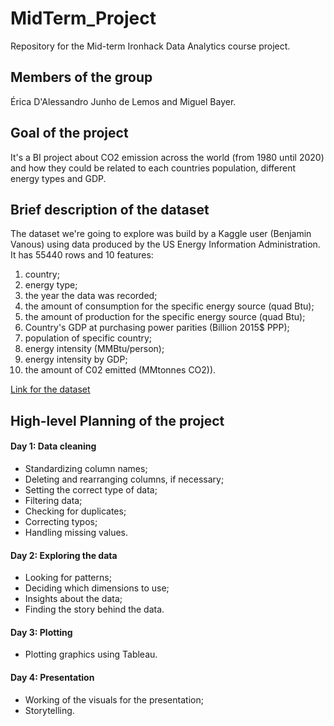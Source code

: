 # MidTerm_Project
Repository for the Mid-term Ironhack Data Analytics course project.

## Members of the group
Érica D'Alessandro Junho de Lemos and Miguel Bayer.

## Goal of the project
It's a BI project about CO2 emission across the world (from 1980 until 2020) and how they could be related to each countries population, different energy types and GDP.

## Brief description of the dataset
The dataset we're going to explore was build by a Kaggle user (Benjamin Vanous) using data produced by the US Energy Information Administration. It has 55440 rows and 10 features:
1. country;
2. energy type;
3. the year the data was recorded;
4. the amount of consumption for the specific energy source (quad Btu);
5. the amount of production for the specific energy source (quad Btu);
6. Country's GDP at purchasing power parities (Billion 2015$ PPP);
7. population of specific country;
8. energy intensity (MMBtu/person);
9. energy intensity by GDP;
10. the amount of C02 emitted (MMtonnes CO2)).

[Link for the dataset](https://www.kaggle.com/datasets/lobosi/c02-emission-by-countrys-grouth-and-population?resource=download)

## High-level Planning of the project
#### Day 1: Data cleaning
- Standardizing column names;
- Deleting and rearranging columns, if necessary;
- Setting the correct type of data;
- Filtering data;
- Checking for duplicates;
- Correcting typos;
- Handling missing values.
#### Day 2: Exploring the data
- Looking for patterns;
- Deciding which dimensions to use;
- Insights about the data;
- Finding the story behind the data.
#### Day 3: Plotting
- Plotting graphics using Tableau.
#### Day 4: Presentation
- Working of the visuals for the presentation;
- Storytelling.
